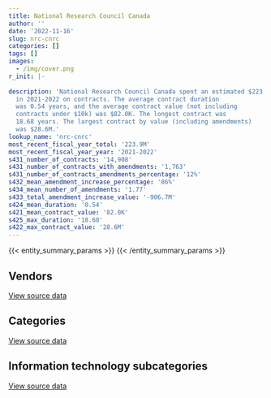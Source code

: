 ```yaml
---
title: National Research Council Canada
author: ''
date: '2022-11-16'
slug: nrc-cnrc
categories: []
tags: []
images:
  - /img/cover.png
r_init: |-
  
description: 'National Research Council Canada spent an estimated $223.9M
  in 2021-2022 on contracts. The average contract duration
  was 0.54 years, and the average contract value (not including
  contracts under $10k) was $82.0K. The longest contract was
  18.68 years. The largest contract by value (including amendments)
  was $28.6M.'
lookup_name: 'nrc-cnrc'
most_recent_fiscal_year_total: '223.9M'
most_recent_fiscal_year_year: '2021-2022'
s431_number_of_contracts: '14,908'
s431_number_of_contracts_with_amendments: '1,763'
s431_number_of_contracts_amendments_percentage: '12%'
s432_mean_amendment_increase_percentage: '86%'
s434_mean_number_of_amendments: '1.77'
s433_total_amendment_increase_value: '-906.7M'
s424_mean_duration: '0.54'
s421_mean_contract_value: '82.0K'
s425_max_duration: '18.68'
s422_max_contract_value: '28.6M'
---
```


<script src="/rmarkdown-libs/htmlwidgets/htmlwidgets.js"></script>
<link href="/rmarkdown-libs/datatables-css/datatables-crosstalk.css" rel="stylesheet" />
<script src="/rmarkdown-libs/datatables-binding/datatables.js"></script>
<script src="/rmarkdown-libs/jquery/jquery-3.6.0.min.js"></script>
<link href="/rmarkdown-libs/dt-core-bootstrap/css/dataTables.bootstrap.min.css" rel="stylesheet" />
<link href="/rmarkdown-libs/dt-core-bootstrap/css/dataTables.bootstrap.extra.css" rel="stylesheet" />
<script src="/rmarkdown-libs/dt-core-bootstrap/js/jquery.dataTables.min.js"></script>
<script src="/rmarkdown-libs/dt-core-bootstrap/js/dataTables.bootstrap.min.js"></script>
<link href="/rmarkdown-libs/crosstalk/css/crosstalk.min.css" rel="stylesheet" />
<script src="/rmarkdown-libs/crosstalk/js/crosstalk.min.js"></script>
<script src="/rmarkdown-libs/htmlwidgets/htmlwidgets.js"></script>
<link href="/rmarkdown-libs/datatables-css/datatables-crosstalk.css" rel="stylesheet" />
<script src="/rmarkdown-libs/datatables-binding/datatables.js"></script>
<script src="/rmarkdown-libs/jquery/jquery-3.6.0.min.js"></script>
<link href="/rmarkdown-libs/dt-core-bootstrap/css/dataTables.bootstrap.min.css" rel="stylesheet" />
<link href="/rmarkdown-libs/dt-core-bootstrap/css/dataTables.bootstrap.extra.css" rel="stylesheet" />
<script src="/rmarkdown-libs/dt-core-bootstrap/js/jquery.dataTables.min.js"></script>
<script src="/rmarkdown-libs/dt-core-bootstrap/js/dataTables.bootstrap.min.js"></script>
<link href="/rmarkdown-libs/crosstalk/css/crosstalk.min.css" rel="stylesheet" />
<script src="/rmarkdown-libs/crosstalk/js/crosstalk.min.js"></script>
<script src="/rmarkdown-libs/htmlwidgets/htmlwidgets.js"></script>
<link href="/rmarkdown-libs/datatables-css/datatables-crosstalk.css" rel="stylesheet" />
<script src="/rmarkdown-libs/datatables-binding/datatables.js"></script>
<script src="/rmarkdown-libs/jquery/jquery-3.6.0.min.js"></script>
<link href="/rmarkdown-libs/dt-core-bootstrap/css/dataTables.bootstrap.min.css" rel="stylesheet" />
<link href="/rmarkdown-libs/dt-core-bootstrap/css/dataTables.bootstrap.extra.css" rel="stylesheet" />
<script src="/rmarkdown-libs/dt-core-bootstrap/js/jquery.dataTables.min.js"></script>
<script src="/rmarkdown-libs/dt-core-bootstrap/js/dataTables.bootstrap.min.js"></script>
<link href="/rmarkdown-libs/crosstalk/css/crosstalk.min.css" rel="stylesheet" />
<script src="/rmarkdown-libs/crosstalk/js/crosstalk.min.js"></script>

{{< entity_summary_params >}}
{{< /entity_summary_params >}}

## Vendors

<div id="htmlwidget-1" style="width:100%;height:auto;" class="datatables html-widget"></div>
<script type="application/json" data-for="htmlwidget-1">{"x":{"style":"bootstrap","filter":"none","vertical":false,"data":[["<a href=\"/vendors/3m_canada_company/\">3M Canada Company<\/a>","<a href=\"/vendors/4083261_canada/\">4083261 Canada<\/a>","<a href=\"/vendors/ab_sciex/\">AB Sciex<\/a>","<a href=\"/vendors/abb/\">ABB<\/a>","<a href=\"/vendors/access_2_networks/\">Access 2 Networks<\/a>","<a href=\"/vendors/acklands_grainger/\">Acklands Grainger<\/a>","<a href=\"/vendors/act/\">ACT<\/a>","<a href=\"/vendors/adga_group/\">ADGA Group<\/a>","<a href=\"/vendors/adobe/\">Adobe<\/a>","<a href=\"/vendors/advanced_business_interiors/\">Advanced Business Interiors<\/a>","<a href=\"/vendors/aecom/\">AECOM<\/a>","<a href=\"/vendors/aero_feu/\">Aero Feu<\/a>","<a href=\"/vendors/agilent/\">Agilent<\/a>","<a href=\"/vendors/ainsworth/\">Ainsworth<\/a>","<a href=\"/vendors/air_liquide_canada/\">Air Liquide Canada<\/a>","<a href=\"/vendors/air_products_canada/\">Air Products Canada<\/a>","<a href=\"/vendors/alcaide_webster_architects/\">Alcaide Webster Architects<\/a>","<a href=\"/vendors/algonquin_college/\">Algonquin College<\/a>","<a href=\"/vendors/alliance_energy/\">Alliance Energy<\/a>","<a href=\"/vendors/alliance_engineering_construction/\">Alliance Engineering Construction<\/a>","<a href=\"/vendors/allseating/\">Allseating<\/a>","<a href=\"/vendors/altis_human_resources/\">Altis Human Resources<\/a>","<a href=\"/vendors/amazon/\">Amazon<\/a>","<a href=\"/vendors/ameresco_canada/\">Ameresco Canada<\/a>","<a href=\"/vendors/american_chemical_society/\">American Chemical Society<\/a>","<a href=\"/vendors/ansys_canada/\">Ansys Canada<\/a>","<a href=\"/vendors/applied_electonics/\">Applied Electonics<\/a>","<a href=\"/vendors/aps_aviation/\">APS Aviation<\/a>","<a href=\"/vendors/architecture_evoq/\">Architecture EVOQ<\/a>","<a href=\"/vendors/armserv_contracting/\">Armserv Contracting<\/a>","<a href=\"/vendors/asml_us/\">Asml Us<\/a>","<a href=\"/vendors/associated_engineering/\">Associated Engineering<\/a>","<a href=\"/vendors/atco/\">ATCO<\/a>","<a href=\"/vendors/atlantic_road_construction_and_paving/\">Atlantic Road Construction and Paving<\/a>","<a href=\"/vendors/av_tech/\">AV Tech<\/a>","<a href=\"/vendors/avi_spl/\">Avi Spl<\/a>","<a href=\"/vendors/avjet_holding/\">AVJET Holding<\/a>","<a href=\"/vendors/avmax_aviation_services/\">Avmax Aviation Services<\/a>","<a href=\"/vendors/banfield_seguin/\">Banfield Seguin<\/a>","<a href=\"/vendors/bdo_canada/\">BDO Canada<\/a>","<a href=\"/vendors/beckman_coulter_canada/\">Beckman Coulter Canada<\/a>","<a href=\"/vendors/bee_clean_building_maintenance/\">Bee Clean Building Maintenance<\/a>","<a href=\"/vendors/bell_canada/\">Bell Canada<\/a>","<a href=\"/vendors/bell_textron/\">Bell Textron<\/a>","<a href=\"/vendors/berlitz_canada/\">Berlitz Canada<\/a>","<a href=\"/vendors/bio_rad_laboratories_canada/\">Bio Rad Laboratories Canada<\/a>","<a href=\"/vendors/biomerieux_canada/\">Biomerieux Canada<\/a>","<a href=\"/vendors/black_mcdonald/\">Black McDonald<\/a>","<a href=\"/vendors/bluewave_energy/\">Bluewave Energy<\/a>","<a href=\"/vendors/blumetric_environmental/\">Blumetric Environmental<\/a>","<a href=\"/vendors/blunden_construction_1995/\">Blunden Construction 1995<\/a>","<a href=\"/vendors/bmt_fleet_technology/\">BMT Fleet Technology<\/a>","<a href=\"/vendors/bouthillette_parizeau/\">Bouthillette Parizeau<\/a>","<a href=\"/vendors/brawn_construction/\">Brawn Construction<\/a>","<a href=\"/vendors/bruker/\">Bruker<\/a>","<a href=\"/vendors/buttcon/\">Buttcon<\/a>","<a href=\"/vendors/c_core/\">C Core<\/a>","<a href=\"/vendors/cache_computer_consulting/\">Cache Computer Consulting<\/a>","<a href=\"/vendors/calian/\">Calian<\/a>","<a href=\"/vendors/campbell_scientific_canada/\">Campbell Scientific Canada<\/a>","<a href=\"/vendors/canada_france_hawaii_telescope/\">Canada France Hawaii Telescope<\/a>","<a href=\"/vendors/canadian_corps_of_commissionaires/\">Canadian Corps of Commissionaires<\/a>","<a href=\"/vendors/canadian_standards_association/\">Canadian Standards Association<\/a>","<a href=\"/vendors/canon/\">Canon<\/a>","<a href=\"/vendors/cansel_survey_equipment/\">Cansel Survey Equipment<\/a>","<a href=\"/vendors/careworx/\">CareWorx<\/a>","<a href=\"/vendors/carleton_electric/\">Carleton Electric<\/a>","<a href=\"/vendors/carleton_university/\">Carleton University<\/a>","<a href=\"/vendors/carmichael_engineering/\">Carmichael Engineering<\/a>","<a href=\"/vendors/caron_professional_linguistic/\">Caron Professional Linguistic<\/a>","<a href=\"/vendors/cbcl/\">CBCL<\/a>","<a href=\"/vendors/cdw_canada/\">CDW Canada<\/a>","<a href=\"/vendors/cima/\">CIMA<\/a>","<a href=\"/vendors/cision_canada/\">Cision Canada<\/a>","<a href=\"/vendors/cistel_technology/\">Cistel Technology<\/a>","<a href=\"/vendors/clean_works/\">Clean Works<\/a>","<a href=\"/vendors/closereach/\">CloseReach<\/a>","<a href=\"/vendors/compagnie_amplexor_canada/\">Compagnie Amplexor Canada<\/a>","<a href=\"/vendors/compucom_canada/\">Compucom Canada<\/a>","<a href=\"/vendors/concept_controls/\">Concept Controls<\/a>","<a href=\"/vendors/conference_board_of_canada/\">Conference Board of Canada<\/a>","<a href=\"/vendors/construction_jessiko/\">Construction Jessiko<\/a>","<a href=\"/vendors/contract_community/\">Contract Community<\/a>","<a href=\"/vendors/controlled_environments/\">Controlled Environments<\/a>","<a href=\"/vendors/convergint_technologies/\">Convergint Technologies<\/a>","<a href=\"/vendors/covertite_eastern/\">Covertite Eastern<\/a>","<a href=\"/vendors/cummins_canada/\">Cummins Canada<\/a>","<a href=\"/vendors/d_f_s/\">D F S<\/a>","<a href=\"/vendors/d_mark_biosciences/\">D Mark Biosciences<\/a>","<a href=\"/vendors/dalhousie_university/\">Dalhousie University<\/a>","<a href=\"/vendors/dare_human_resources/\">Dare Human Resources<\/a>","<a href=\"/vendors/dasco_storage_solutions/\">Dasco Storage Solutions<\/a>","<a href=\"/vendors/decisive_group/\">Decisive Group<\/a>","<a href=\"/vendors/defran/\">Defran<\/a>","<a href=\"/vendors/delco_automation/\">Delco Automation<\/a>","<a href=\"/vendors/dell_computer/\">Dell Computer<\/a>","<a href=\"/vendors/deloitte/\">Deloitte<\/a>","<a href=\"/vendors/delta_photonics/\">Delta Photonics<\/a>","<a href=\"/vendors/diamond_and_schmitt_architects/\">Diamond and Schmitt Architects<\/a>","<a href=\"/vendors/domus_building_cleaning/\">Domus Building Cleaning<\/a>","<a href=\"/vendors/donald_servant_electric/\">Donald Servant Electric<\/a>","<a href=\"/vendors/dst_consulting_engineers/\">DST Consulting Engineers<\/a>","<a href=\"/vendors/dufferin_construction_company/\">Dufferin Construction Company<\/a>","<a href=\"/vendors/dymech_engineering/\">Dymech Engineering<\/a>","<a href=\"/vendors/dynabook_canada/\">Dynabook Canada<\/a>","<a href=\"/vendors/dynamic_personnel_consultants/\">Dynamic Personnel Consultants<\/a>","<a href=\"/vendors/ebsco_canada/\">EBSCO Canada<\/a>","<a href=\"/vendors/eclipsys_solutions/\">Eclipsys Solutions<\/a>","<a href=\"/vendors/ecole_de_langues_abce/\">Ecole De Langues Abce<\/a>","<a href=\"/vendors/elite_environmental_group/\">Elite Environmental Group<\/a>","<a href=\"/vendors/elsevier/\">Elsevier<\/a>","<a href=\"/vendors/empowered_networks/\">Empowered Networks<\/a>","<a href=\"/vendors/englobe/\">Englobe<\/a>","<a href=\"/vendors/ernst_young/\">Ernst Young<\/a>","<a href=\"/vendors/esbe_scientific_industries/\">ESBE Scientific Industries<\/a>","<a href=\"/vendors/esri/\">ESRI<\/a>","<a href=\"/vendors/excavation_loiselle/\">Excavation Loiselle<\/a>","<a href=\"/vendors/excel_human_resources/\">Excel Human Resources<\/a>","<a href=\"/vendors/exit_certified/\">Exit Certified<\/a>","<a href=\"/vendors/exp_services/\">EXP Services<\/a>","<a href=\"/vendors/fast_forward_french/\">Fast Forward French<\/a>","<a href=\"/vendors/fca_canada/\">FCA Canada<\/a>","<a href=\"/vendors/felix_technology/\">Felix Technology<\/a>","<a href=\"/vendors/field_aviation_company/\">Field Aviation Company<\/a>","<a href=\"/vendors/firstchoice_group_canada/\">Firstchoice Group Canada<\/a>","<a href=\"/vendors/ford_motor_company/\">Ford Motor Company<\/a>","<a href=\"/vendors/galenvs_sciences/\">Galenvs Sciences<\/a>","<a href=\"/vendors/gamble_technologies/\">Gamble Technologies<\/a>","<a href=\"/vendors/gannon_blackburn_electric/\">Gannon Blackburn Electric<\/a>","<a href=\"/vendors/gap_wireless/\">Gap Wireless<\/a>","<a href=\"/vendors/gartner/\">Gartner<\/a>","<a href=\"/vendors/gdi_services/\">GDI Services<\/a>","<a href=\"/vendors/gemma_property_services/\">Gemma Property Services<\/a>","<a href=\"/vendors/gemtec/\">Gemtec<\/a>","<a href=\"/vendors/general_electric_canada/\">General Electric Canada<\/a>","<a href=\"/vendors/general_motors/\">General Motors<\/a>","<a href=\"/vendors/genesis_integration/\">Genesis Integration<\/a>","<a href=\"/vendors/genome_quebec/\">Genome Quebec<\/a>","<a href=\"/vendors/getinge_canada/\">Getinge Canada<\/a>","<a href=\"/vendors/gfl_environmental/\">GFL Environmental<\/a>","<a href=\"/vendors/global_life_sciences_solutions/\">Global Life Sciences Solutions<\/a>","<a href=\"/vendors/global_total_office/\">Global Total Office<\/a>","<a href=\"/vendors/global_upholstery/\">Global Upholstery<\/a>","<a href=\"/vendors/golder_associates/\">Golder Associates<\/a>","<a href=\"/vendors/goss_gilroy/\">Goss Gilroy<\/a>","<a href=\"/vendors/govan_brown_associates/\">Govan Brown Associates<\/a>","<a href=\"/vendors/grand_toy/\">Grand Toy<\/a>","<a href=\"/vendors/guillevin_international/\">Guillevin International<\/a>","<a href=\"/vendors/harnois_energies/\">Harnois Energies<\/a>","<a href=\"/vendors/haworth/\">Haworth<\/a>","<a href=\"/vendors/helitrades/\">Helitrades<\/a>","<a href=\"/vendors/hewlett_packard/\">Hewlett Packard<\/a>","<a href=\"/vendors/highlands_fuel_delivery/\">Highlands Fuel Delivery<\/a>","<a href=\"/vendors/hitachi_data_systems/\">Hitachi Data Systems<\/a>","<a href=\"/vendors/honeywell/\">Honeywell<\/a>","<a href=\"/vendors/horizant/\">Horizant<\/a>","<a href=\"/vendors/hoskin_scientific/\">Hoskin Scientific<\/a>","<a href=\"/vendors/houle_electric/\">Houle Electric<\/a>","<a href=\"/vendors/hypertec/\">Hypertec<\/a>","<a href=\"/vendors/ibi_group_architects_canada/\">IBI Group Architects Canada<\/a>","<a href=\"/vendors/ibiska_telecom/\">Ibiska Telecom<\/a>","<a href=\"/vendors/ibm_canada/\">IBM Canada<\/a>","<a href=\"/vendors/illumina_canada/\">Illumina Canada<\/a>","<a href=\"/vendors/ima_north_america/\">Ima North America<\/a>","<a href=\"/vendors/imp_group/\">IMP Group<\/a>","<a href=\"/vendors/imperial_cleaners/\">Imperial Cleaners<\/a>","<a href=\"/vendors/info_tech_research_group/\">Info Tech Research Group<\/a>","<a href=\"/vendors/insa/\">INSA<\/a>","<a href=\"/vendors/institute_on_governance/\">Institute On Governance<\/a>","<a href=\"/vendors/integra_networks/\">Integra Networks<\/a>","<a href=\"/vendors/integrated_distribution_systems/\">Integrated Distribution Systems<\/a>","<a href=\"/vendors/interfax_systems/\">Interfax Systems<\/a>","<a href=\"/vendors/ips_integrated_project_services/\">Ips Integrated Project Services<\/a>","<a href=\"/vendors/ipss/\">IPSS<\/a>","<a href=\"/vendors/isomass_scientific/\">Isomass Scientific<\/a>","<a href=\"/vendors/itex/\">ITEX<\/a>","<a href=\"/vendors/ivan_s_camera/\">Ivan S Camera<\/a>","<a href=\"/vendors/j_l_richards_associates/\">J L Richards Associates<\/a>","<a href=\"/vendors/j_p_gravel_construction/\">J P Gravel Construction<\/a>","<a href=\"/vendors/j_w_lindsay_enterprises/\">J W Lindsay Enterprises<\/a>","<a href=\"/vendors/javelin_technologies/\">Javelin Technologies<\/a>","<a href=\"/vendors/jeol/\">Jeol<\/a>","<a href=\"/vendors/jht_defense/\">JHT Defense<\/a>","<a href=\"/vendors/john_wiley_sons/\">John Wiley Sons<\/a>","<a href=\"/vendors/jp2g_consultants/\">JP2G Consultants<\/a>","<a href=\"/vendors/jsk_naval_support/\">Jsk Naval Support<\/a>","<a href=\"/vendors/jumping_elephants/\">Jumping Elephants<\/a>","<a href=\"/vendors/keysight_technologies_canada/\">Keysight Technologies Canada<\/a>","<a href=\"/vendors/kf_aerospace/\">KF Aerospace<\/a>","<a href=\"/vendors/kingsview_construction/\">Kingsview Construction<\/a>","<a href=\"/vendors/knowledge_circle/\">Knowledge Circle<\/a>","<a href=\"/vendors/kone/\">KONE<\/a>","<a href=\"/vendors/korn_ferry_ca/\">Korn Ferry Ca<\/a>","<a href=\"/vendors/kpmg/\">KPMG<\/a>","<a href=\"/vendors/kurt_j_lesker_canada/\">Kurt J Lesker Canada<\/a>","<a href=\"/vendors/kwc_architects/\">Kwc Architects<\/a>","<a href=\"/vendors/l3harris/\">L3Harris<\/a>","<a href=\"/vendors/laporte/\">Laporte<\/a>","<a href=\"/vendors/laval_lab/\">Laval Lab<\/a>","<a href=\"/vendors/lean_agility/\">Lean Agility<\/a>","<a href=\"/vendors/lengkeek_vessel_engineering/\">Lengkeek Vessel Engineering<\/a>","<a href=\"/vendors/les_enquetes_henri/\">Les Enquetes Henri<\/a>","<a href=\"/vendors/les_entreprises_fervel/\">Les Entreprises Fervel<\/a>","<a href=\"/vendors/les_traductions_tessier/\">Les Traductions Tessier<\/a>","<a href=\"/vendors/levitt_safety/\">Levitt Safety<\/a>","<a href=\"/vendors/life_technologies/\">Life Technologies<\/a>","<a href=\"/vendors/like_10/\">Like 10<\/a>","<a href=\"/vendors/lindsay_construction/\">Lindsay Construction<\/a>","<a href=\"/vendors/lionbridge/\">Lionbridge<\/a>","<a href=\"/vendors/lumina_it/\">Lumina IT<\/a>","<a href=\"/vendors/m_sullivan_son/\">M Sullivan Son<\/a>","<a href=\"/vendors/macdonald_dettwiler_and_associates/\">MacDonald Dettwiler and Associates<\/a>","<a href=\"/vendors/macewen_petroleum/\">MacEwen Petroleum<\/a>","<a href=\"/vendors/manpower_services_canada/\">Manpower Services Canada<\/a>","<a href=\"/vendors/maplesoft_consulting/\">Maplesoft Consulting<\/a>","<a href=\"/vendors/maritime_fuels/\">Maritime Fuels<\/a>","<a href=\"/vendors/maxsys_staffing_and_consulting/\">Maxsys Staffing and Consulting<\/a>","<a href=\"/vendors/mcdonald_bros_construction/\">Mcdonald Bros Construction<\/a>","<a href=\"/vendors/mcgill_university/\">Mcgill University<\/a>","<a href=\"/vendors/mcmaster_university/\">Mcmaster University<\/a>","<a href=\"/vendors/megalexis_communications/\">Megalexis Communications<\/a>","<a href=\"/vendors/meltwater/\">Meltwater<\/a>","<a href=\"/vendors/mercer_canada/\">Mercer Canada<\/a>","<a href=\"/vendors/microsoft_canada/\">Microsoft Canada<\/a>","<a href=\"/vendors/millbrook_tactical/\">Millbrook Tactical<\/a>","<a href=\"/vendors/millipore_canada/\">Millipore Canada<\/a>","<a href=\"/vendors/miltex_solutions_canada/\">Miltex Solutions Canada<\/a>","<a href=\"/vendors/mindwire_systems/\">Mindwire Systems<\/a>","<a href=\"/vendors/mishkumi_technologies/\">Mishkumi Technologies<\/a>","<a href=\"/vendors/mnp/\">MNP<\/a>","<a href=\"/vendors/morrison_hershfield/\">Morrison Hershfield<\/a>","<a href=\"/vendors/mts_allstream/\">MTS Allstream<\/a>","<a href=\"/vendors/national_arts_centre/\">National Arts Centre<\/a>","<a href=\"/vendors/nattiq/\">NATTIQ<\/a>","<a href=\"/vendors/new_england_biolabs/\">New England Biolabs<\/a>","<a href=\"/vendors/nikon_canada/\">Nikon Canada<\/a>","<a href=\"/vendors/nimble_information_strategies/\">Nimble Information Strategies<\/a>","<a href=\"/vendors/nisha_techonologies/\">Nisha Techonologies<\/a>","<a href=\"/vendors/nissan_canada/\">Nissan Canada<\/a>","<a href=\"/vendors/norr/\">NORR<\/a>","<a href=\"/vendors/northern_micro/\">Northern Micro<\/a>","<a href=\"/vendors/northwest_hydraulic_consultants/\">Northwest Hydraulic Consultants<\/a>","<a href=\"/vendors/nova_networks/\">Nova Networks<\/a>","<a href=\"/vendors/np_aerospace_canada/\">Np Aerospace Canada<\/a>","<a href=\"/vendors/onx_enterprise_solutions/\">OnX Enterprise Solutions<\/a>","<a href=\"/vendors/opentext/\">OpenText<\/a>","<a href=\"/vendors/opsis/\">OPSIS<\/a>","<a href=\"/vendors/oracle_canada/\">Oracle Canada<\/a>","<a href=\"/vendors/orangutech/\">Orangutech<\/a>","<a href=\"/vendors/orbis_risk_consulting/\">Orbis Risk Consulting<\/a>","<a href=\"/vendors/otis_elevator/\">Otis Elevator<\/a>","<a href=\"/vendors/ottawa_business_interiors/\">Ottawa Business Interiors<\/a>","<a href=\"/vendors/ottawa_greenbelt_construction/\">Ottawa Greenbelt Construction<\/a>","<a href=\"/vendors/ovid_technologies/\">Ovid Technologies<\/a>","<a href=\"/vendors/oxford_nanopore_technologies/\">Oxford Nanopore Technologies<\/a>","<a href=\"/vendors/oxford_university_press/\">Oxford University Press<\/a>","<a href=\"/vendors/pageau_morel_associes/\">Pageau Morel Associes<\/a>","<a href=\"/vendors/pal_aerospace/\">PAL Aerospace<\/a>","<a href=\"/vendors/paladin_group/\">Paladin Group<\/a>","<a href=\"/vendors/parsons_canada/\">Parsons Canada<\/a>","<a href=\"/vendors/pattison_sign_group/\">Pattison Sign Group<\/a>","<a href=\"/vendors/peters_construction/\">Peters Construction<\/a>","<a href=\"/vendors/phaselock_systems_international/\">Phaselock Systems International<\/a>","<a href=\"/vendors/pmg_technologies/\">PMG Technologies<\/a>","<a href=\"/vendors/pomerleau/\">Pomerleau<\/a>","<a href=\"/vendors/pra/\">PRA<\/a>","<a href=\"/vendors/pricewaterhouse_coopers/\">Pricewaterhouse Coopers<\/a>","<a href=\"/vendors/primex_project_management/\">PRIMEX Project Management<\/a>","<a href=\"/vendors/prologic_systems/\">Prologic Systems<\/a>","<a href=\"/vendors/promaxis/\">Promaxis<\/a>","<a href=\"/vendors/proquest/\">ProQuest<\/a>","<a href=\"/vendors/protak_consulting_group/\">Protak Consulting Group<\/a>","<a href=\"/vendors/purespirit_solutions/\">PureSpirIT Solutions<\/a>","<a href=\"/vendors/pylon_electronics/\">Pylon Electronics<\/a>","<a href=\"/vendors/qiagen/\">QIAGEN<\/a>","<a href=\"/vendors/qmr/\">QMR<\/a>","<a href=\"/vendors/quantum_management_services/\">Quantum Management Services<\/a>","<a href=\"/vendors/queen_s_university/\">Queen’s University<\/a>","<a href=\"/vendors/quintet_consulting/\">Quintet Consulting<\/a>","<a href=\"/vendors/r_w_tomlinson/\">R W Tomlinson<\/a>","<a href=\"/vendors/radiation_solutions/\">Radiation Solutions<\/a>","<a href=\"/vendors/rainhouse_manufacturing_canada/\">Rainhouse Manufacturing Canada<\/a>","<a href=\"/vendors/randstad/\">Randstad<\/a>","<a href=\"/vendors/raymond_chabot_grant_thornton/\">Raymond Chabot Grant Thornton<\/a>","<a href=\"/vendors/republic_architecture/\">Republic Architecture<\/a>","<a href=\"/vendors/ricoh/\">Ricoh<\/a>","<a href=\"/vendors/rms_software/\">Rms Software<\/a>","<a href=\"/vendors/roche_diagnostics/\">Roche Diagnostics<\/a>","<a href=\"/vendors/rogers/\">Rogers<\/a>","<a href=\"/vendors/russel_metals/\">Russel Metals<\/a>","<a href=\"/vendors/rycom/\">Rycom<\/a>","<a href=\"/vendors/samson_associes/\">Samson Associes<\/a>","<a href=\"/vendors/sap/\">SAP<\/a>","<a href=\"/vendors/sartorius_stedim_north_america/\">Sartorius Stedim North America<\/a>","<a href=\"/vendors/sas_institute/\">SAS Institute<\/a>","<a href=\"/vendors/sharp_electronics/\">Sharp Electronics<\/a>","<a href=\"/vendors/shell_canada_products/\">Shell Canada Products<\/a>","<a href=\"/vendors/shi_canada/\">SHI Canada<\/a>","<a href=\"/vendors/si_systems/\">SI Systems<\/a>","<a href=\"/vendors/siemens/\">Siemens<\/a>","<a href=\"/vendors/sierra_systems_group/\">Sierra Systems Group<\/a>","<a href=\"/vendors/simex_defence/\">Simex Defence<\/a>","<a href=\"/vendors/snc_lavalin/\">SNC Lavalin<\/a>","<a href=\"/vendors/softchoice/\">Softchoice<\/a>","<a href=\"/vendors/solotech/\">Solotech<\/a>","<a href=\"/vendors/soludoc/\">Soludoc<\/a>","<a href=\"/vendors/southwest_research_institute/\">Southwest Research Institute<\/a>","<a href=\"/vendors/springer_verlag/\">Springer Verlag<\/a>","<a href=\"/vendors/sscl/\">Sscl<\/a>","<a href=\"/vendors/st_joseph_print_group/\">St Joseph Print Group<\/a>","<a href=\"/vendors/stantec/\">Stantec<\/a>","<a href=\"/vendors/steris_canada/\">STERIS Canada<\/a>","<a href=\"/vendors/stiff_sentences/\">Stiff Sentences<\/a>","<a href=\"/vendors/stoneworks_technologies/\">Stoneworks Technologies<\/a>","<a href=\"/vendors/stratos/\">Stratos<\/a>","<a href=\"/vendors/syft_technologies/\">Syft Technologies<\/a>","<a href=\"/vendors/systems_for_research/\">Systems for Research<\/a>","<a href=\"/vendors/systemscope/\">Systemscope<\/a>","<a href=\"/vendors/tag_hr/\">Tag HR<\/a>","<a href=\"/vendors/taylor_francis/\">Taylor Francis<\/a>","<a href=\"/vendors/tecsis/\">Tecsis<\/a>","<a href=\"/vendors/teel_technologies_canada/\">Teel Technologies Canada<\/a>","<a href=\"/vendors/teknion/\">Teknion<\/a>","<a href=\"/vendors/teksystems_canada/\">TEKsystems Canada<\/a>","<a href=\"/vendors/telecom_computer_services/\">Telecom Computer Services<\/a>","<a href=\"/vendors/telus_canada/\">Telus Canada<\/a>","<a href=\"/vendors/teramach_technologies/\">Teramach Technologies<\/a>","<a href=\"/vendors/testforce_systems/\">Testforce Systems<\/a>","<a href=\"/vendors/tetra_tech/\">Tetra Tech<\/a>","<a href=\"/vendors/thales/\">Thales<\/a>","<a href=\"/vendors/the_aim_group/\">The AIM Group<\/a>","<a href=\"/vendors/the_mathworks/\">The Mathworks<\/a>","<a href=\"/vendors/the_right_door_consulting/\">The Right Door Consulting<\/a>","<a href=\"/vendors/the_university_of_western_ontario/\">The University of Western Ontario<\/a>","<a href=\"/vendors/the_vcan_group/\">The VCAN Group<\/a>","<a href=\"/vendors/thermo_fisher_scientific/\">Thermo Fisher Scientific<\/a>","<a href=\"/vendors/thinkpoint/\">Thinkpoint<\/a>","<a href=\"/vendors/thompson_boiler_works/\">Thompson Boiler Works<\/a>","<a href=\"/vendors/thyssenkrupp_elevator/\">Thyssenkrupp Elevator<\/a>","<a href=\"/vendors/tiree/\">Tiree<\/a>","<a href=\"/vendors/toromont/\">Toromont<\/a>","<a href=\"/vendors/toronto_metropolitan_university/\">Toronto Metropolitan University<\/a>","<a href=\"/vendors/toyota/\">Toyota<\/a>","<a href=\"/vendors/trane_canada/\">Trane Canada<\/a>","<a href=\"/vendors/trm_technologies/\">TRM Technologies<\/a>","<a href=\"/vendors/troy_life_fire_safety/\">Troy Life Fire Safety<\/a>","<a href=\"/vendors/trumpf/\">Trumpf<\/a>","<a href=\"/vendors/tsi/\">Tsi<\/a>","<a href=\"/vendors/tulmar_safety_systems/\">Tulmar Safety Systems<\/a>","<a href=\"/vendors/turtle_island_staffing/\">Turtle Island Staffing<\/a>","<a href=\"/vendors/tyco_integrated_fire_security/\">Tyco Integrated Fire Security<\/a>","<a href=\"/vendors/ubiqus_canada/\">Ubiqus Canada<\/a>","<a href=\"/vendors/unisource/\">Unisource<\/a>","<a href=\"/vendors/universite_de_montreal/\">Universite De Montreal<\/a>","<a href=\"/vendors/universite_de_sherbrooke/\">Universite De Sherbrooke<\/a>","<a href=\"/vendors/universite_laval/\">Universite Laval<\/a>","<a href=\"/vendors/universite_sainte_anne/\">Universite Sainte Anne<\/a>","<a href=\"/vendors/university_of_alberta/\">University of Alberta<\/a>","<a href=\"/vendors/university_of_british_columbia/\">University of British Columbia<\/a>","<a href=\"/vendors/university_of_calgary/\">University of Calgary<\/a>","<a href=\"/vendors/university_of_guelph/\">University of Guelph<\/a>","<a href=\"/vendors/university_of_manitoba/\">University of Manitoba<\/a>","<a href=\"/vendors/university_of_new_brunswick/\">University of New Brunswick<\/a>","<a href=\"/vendors/university_of_ottawa/\">University of Ottawa<\/a>","<a href=\"/vendors/university_of_saskatchewan/\">University of Saskatchewan<\/a>","<a href=\"/vendors/university_of_toronto/\">University of Toronto<\/a>","<a href=\"/vendors/university_of_waterloo/\">University of Waterloo<\/a>","<a href=\"/vendors/university_of_western_ontario/\">University of Western Ontario<\/a>","<a href=\"/vendors/valcom_consulting/\">Valcom Consulting<\/a>","<a href=\"/vendors/vanrx_pharmasystems/\">Vanrx Pharmasystems<\/a>","<a href=\"/vendors/vci_controls/\">VCI Controls<\/a>","<a href=\"/vendors/vwr_international/\">VWR International<\/a>","<a href=\"/vendors/waste_connections_of_canada/\">Waste Connections of Canada<\/a>","<a href=\"/vendors/waters/\">Waters<\/a>","<a href=\"/vendors/wesco_distribution_canada/\">WESCO Distribution Canada<\/a>","<a href=\"/vendors/westbury_national_show_systems/\">Westbury National Show Systems<\/a>","<a href=\"/vendors/winmar/\">Winmar<\/a>","<a href=\"/vendors/wintersteiger/\">WINTERSTEIGER<\/a>","<a href=\"/vendors/wolters_kluwer/\">Wolters Kluwer<\/a>","<a href=\"/vendors/wood/\">Wood<\/a>","<a href=\"/vendors/wood_canada/\">Wood Canada<\/a>","<a href=\"/vendors/wood_environment_infrastructure/\">Wood Environment Infrastructure<\/a>","<a href=\"/vendors/wsp/\">WSP<\/a>","<a href=\"/vendors/wtb_language_group/\">Wtb Language Group<\/a>","<a href=\"/vendors/xerox/\">Xerox<\/a>","<a href=\"/vendors/zernam_enterprise/\">Zernam Enterprise<\/a>"],[1380289.36,38639.78,49439.87,null,null,null,261152.92,null,8807.38,403078,89752.71,null,934911.23,411752.55,730749.2,562097.21,74342.71,12995,0,983253.28,null,45512.49,null,2750195.88,978138.97,365609.3,27416.41,28368.61,97745,null,132549.37,null,11757919.3,null,2994468.48,77520.14,667092.75,null,9470.63,44183,466475.52,null,126920.01,59427.94,null,22821.48,null,2452672.2,null,21810.13,21930.5,11865,null,null,98506.33,966700.11,null,79441.45,276753.61,93248.89,631363.67,3508056.16,1150365.27,null,3653.28,1124563.45,1389272.01,35000,94174.19,7437.6,null,null,146768.9,80562.92,1087174.27,null,60565.78,0,null,54285.78,88200,null,null,254622.12,261421.65,null,4165.44,null,88591.07,null,41849.55,null,null,183288.26,20828.16,245062.97,914898.41,null,167734.38,1839448.67,null,56833.35,12052.24,56500,null,55901.01,208982.67,null,null,null,734456.74,null,null,180831.47,null,32234.13,2615632.79,1721487.55,null,null,20763.73,null,94727,6112.99,null,97380.36,null,45395.5,null,25340.04,323441.85,null,1597494.21,21809,391233.5,47706.57,null,37036.93,null,null,null,null,null,28456.56,null,null,23948.09,30850.67,null,12702.8,287565.55,1073201.52,34500,813762.22,1326392.12,61593.12,578842.63,null,13751.01,22600,null,5953.39,1427823.62,null,null,95314.57,119575,23072.44,20000,null,193057.76,null,null,23735.31,null,31504.4,null,null,377609.79,76753.24,117335.56,331006.03,null,289360.47,0,13208.93,null,87654.05,824188.21,240285.88,28135.09,8841.73,357.57,310848.21,378637.6,0,402725.45,27961.92,null,16835.93,null,null,138558.24,99921.82,13228.68,487124.74,503046.78,138893.72,0,null,4513337.07,920460.5,392528.42,0,3898.75,null,null,null,11263.23,44280,61790.54,null,3029.36,231625.26,null,21637.5,37250.12,874774.03,27095.54,null,135612.6,259138.19,11003.25,null,11817.87,29700.25,null,233120.58,null,null,2263909.93,null,37421.39,null,null,18527.22,1638833.7,55175.04,328700.86,null,9443.52,null,1048531.56,243318.79,null,297471.63,null,null,224621.98,null,null,18126.57,564868.53,91748.68,null,null,1067731.81,null,null,47695.82,140860.09,null,22158.23,null,14038.17,65218.44,298616.21,13085.4,null,null,73450,6315.41,873.94,null,null,98757.47,322.51,21221.65,null,51431.95,313548.46,null,1200300.12,125466.16,908.16,1018753.25,null,251.3,null,581050.48,345173.53,43957,486111.38,168668.86,null,40894.75,null,4240478.84,null,12587.08,902130.4,126299.15,null,15685.68,43957,null,null,14452.24,80739.58,124039.67,24860,null,56711.34,3321276.46,null,143297.42,108586.57,78996.04,null,61149.85,88414.23,296211.83,39037.64,null,11526,1517414.1,null,66567.17,20539.28,10292.79,25651,22600,null,null,null,null,11760.24,181462.03,40826.9,19337.89,28107.52,24995.6,null,null,33000,186516.39,24460.5,467955.38,42922.09,null,null,null,128626.21,311243.56,null,25742.57,null,null,12526.77,null,null,587536.18,null,158534.63,null,63627.46,null,22476.56,null,0,null,null,333457.26,null,192974.86,127486.63],[null,null,246145.1,275716.45,null,45896.39,207256.45,null,null,590435.52,null,null,790814.7,658001.81,500906.25,798581.37,34169.74,23160,0,918848.04,null,305200.17,null,2757730.66,990941.28,560770.57,null,134502.25,98310,8851.36,67719.94,null,12720236.96,66192.83,2145666.63,82229.31,31358.04,70875.24,null,12204,90437.93,5709.4,78704.5,48672.5,10301.26,22006.2,null,1338889.82,null,60299.06,29670,null,268539.16,null,116426.13,969348.6,null,29749.03,134922.76,30090.66,770820.6,3733526.76,1020752.44,null,null,1216737.71,901132.8,883156.61,51855.76,20244.94,95824,33820.9,36889.25,843.24,1668875.62,null,222455.1,0,null,63195.93,133840.23,null,null,85807.05,null,null,18229.81,null,null,51730.89,null,12204,15839.3,null,15038.04,48827.89,503490.66,20616.3,39550,1911621.7,null,77542.2,null,null,null,77319.76,327096.62,6316.04,55282.09,null,2175990.17,null,null,181326.9,61098.8,33071.15,922637.6,2540097.1,15080.08,45831.64,37961.43,60000.74,528184.74,4622.01,null,210234.24,22765.06,103843.61,899492.33,17428.64,545804.08,null,1560465.7,null,495331.65,null,6134.19,19557.25,null,null,null,null,null,null,94879.9,null,null,null,908286.33,1680.44,29935.31,6209166.3,44965,870757.64,897127.68,null,425700.28,50225.96,null,null,null,238064.54,1147514.59,null,null,95575.71,10428.29,8884.68,168213.85,64700.55,47473.22,null,null,181072.94,44652.66,14900.52,17998.99,null,361108.4,48185,195448.62,179115.59,null,2025135.73,3194.06,10444.86,24521,395287.49,3019509.15,58907.42,null,34873.29,67945.1,98511.88,978870.48,48649.65,17401.25,null,null,16933.05,null,54331.95,138937.85,102873.63,27189.72,137915.68,577041.38,245385.68,10031.55,null,null,1053251.07,22488.36,null,10638.1,null,null,181007.02,71097.25,null,63583.43,600.95,12790.64,261971.89,null,27652.42,null,442511.14,242410.23,24860,104246.8,786829.43,null,3736.62,11037.61,35735.57,null,692927.15,334577.18,null,659117.23,35654.98,36711.87,55653.57,518854.1,27915.83,1522766.88,52307.46,171506.48,null,9574.32,6159.2,null,802782.38,17784.98,488577.44,null,21402.2,76627.04,21910.7,null,null,860623.66,545370.2,null,36044.47,12559.26,52059.53,10735.17,10453.14,483939.27,25764,392624.77,10085.25,null,24973,129955.29,42521.55,null,1200273.6,35676.93,null,null,null,null,99028.04,29509.49,36382.5,20843.75,null,371589.65,194723.52,1201709.98,61370.08,9241.83,2266073.35,22619.44,15078.07,null,450395.47,234947.3,21447.4,491672.08,222658.45,null,41006.79,166617.34,5285821.54,9040,null,1523006.14,132335.96,null,null,28193.5,33324.46,null,171489.28,51869.85,335585.98,24860,null,80546.3,3772814.88,16207.59,20875.87,84005.73,996562.34,null,74453.79,62714.19,356011.12,148583.04,2786.3,null,1126983.52,null,11797.2,20622.78,null,185536.6,16950,null,null,null,null,null,154481.08,null,45264.36,23047.73,24995.6,214273.88,null,269329.93,417573.53,22528.5,943571.64,358862.77,25000,10839.07,2138.71,192004.86,1076621.59,62328.45,245700.04,594222.08,83983.67,null,null,6753.55,421493.35,null,284382.63,25305.79,21465.64,null,null,null,0,87492.26,null,163718.49,87716.25,401168.28,88983.95],[null,null,45191.41,24988.95,null,null,15147.79,39550,null,109067.94,0,20124.94,986744.74,724626.85,540862.18,875252.11,0,null,0,null,40947.27,320309.8,5556.66,2783790.78,154960.89,362106.6,null,null,null,1683979.99,93220.98,25935,11482866.29,481020.57,1384782.12,11214.63,null,24219.63,null,199938.51,333356.09,125606.81,39292.01,null,21890.18,null,null,1256960.37,null,46633.69,null,14690,305679.07,145009.51,449949.62,966700.11,null,21616.63,55798.88,null,666761.65,4181506.27,603529.77,12181.4,null,null,923914.24,949005.43,77524.37,11290.62,38985,12461.29,null,9326.76,1836268.99,1726748.78,520791.38,0,null,null,146847.47,478614.91,59797.34,28493.11,17104.2,null,28708.33,null,0,293618.72,null,null,null,222653.43,null,16178.14,1406579.49,430718.78,49720,1917069.6,null,108580.47,null,null,null,null,10308.87,147374.22,39997.32,null,36547.96,null,0,225162.92,null,62532.23,null,2000165.55,16064.53,59958.96,59045.96,171981.48,681784.6,null,null,40328.57,null,42561.42,724034.85,21339.56,339114.63,32221.55,1565229.75,32463.77,61611.57,null,8364.81,null,null,772.84,3229307.84,16890.84,null,96926.26,126532.3,null,null,103342.93,435485.16,17115.59,null,null,31116.99,593501.56,757827.5,null,356408.45,22025.15,118869.89,null,38001.47,97486.99,626858.44,null,82851.12,95314.57,68704,2558.44,null,null,null,null,479323.77,119767.31,11187,6761.58,140555.5,22487,79844.26,null,197902.45,159952.63,null,744202.76,50108.04,21855.52,null,96254.08,246381.02,6737.85,null,8841.73,65935.69,39079.82,641106.44,109661.11,6696.83,3587534.49,22687.38,null,89964.5,19231.05,135985.32,0,25223.24,572679.47,950303.7,43180.5,17392.57,null,null,1351194.11,16950,null,10601.38,null,188738.64,971581.78,148158.36,11550,102169.23,25447.66,7401.17,570572.99,25227.46,195718.33,null,375026.25,null,32544,792776.77,536929.7,null,1352.52,null,null,34160.57,214282.79,25302.96,null,1213633.63,76712.22,99689.64,null,135843.27,23920.47,1323963.4,56601.98,97563.31,null,9548.16,7565.94,null,17578.03,null,134342.43,3939.31,null,17214.04,null,null,null,642914.6,7717.41,4241278.19,106066.36,44375.1,null,null,null,477179.49,151694.25,575036.84,10325.59,null,7106.18,null,78655.97,null,457508.55,null,null,0,56679.15,22125,98757.47,null,null,null,null,611712.52,966330.63,786088.1,325284.41,null,818024.87,null,15468.57,null,968125.24,263132.99,null,79969.2,299109.56,null,40894.75,16124.03,4899109.67,null,null,1187055.27,1198586.72,59107.69,10186.5,214882.02,null,null,null,9089.39,76236.61,24860,null,11235.65,2933205.09,null,12174.46,90042.47,704077.54,null,92753.31,111389.77,569383.31,78894.16,26300,null,6281992.4,null,34419.8,18617.18,null,226199.1,70771.6,69823.18,952.49,54352.24,null,2329862.06,1560070.28,null,11290.29,21978.62,56360.38,2320.45,null,null,439772.73,null,747437.32,204565.3,44660.71,95785.93,22848.33,244528.57,1255468.51,72061.55,216473.21,732569.19,101316.33,null,1590599.22,70429.85,371647.45,null,251766.84,null,null,24072.82,null,null,null,31967.95,null,244907.73,null,254027.93,null],[null,null,223872.64,null,17936.1,null,304452.6,388288.64,28697.2,38611.69,187671.23,null,859599.62,608868.3,649747,811974.52,0,10441.2,null,null,null,696372.13,106894.43,2750195.88,500537.38,605699.51,null,null,null,2452041.98,1927478.03,null,10601765.14,52916.1,1164769.32,null,40002,null,null,244317.78,1080814.52,null,1480720.16,null,null,78699.82,138552.53,760604.12,11300,78529.36,null,null,316426.01,null,233520.93,966700.11,24978,5411.43,18469.03,null,686574.84,4554007.79,282934.65,null,null,null,null,979690.28,106083.94,99500,null,49952.99,0,null,1986874.31,448695.79,505322.42,null,665003.19,12505.08,46690,null,null,24928.05,75402.33,1156031.1,5925.03,46469.71,17735.17,41330.01,null,null,6135.34,52381.35,23403.37,144282.21,1139257.54,261909.57,23447.5,1816642.06,1966167.41,86374.57,null,null,104836.46,null,null,null,null,33933.9,2375429.79,69833.64,12610.8,546873.63,null,48576.29,null,2365384.84,null,0,47971.16,null,135997.92,null,2516629.5,38151.06,null,37557.4,null,32047.89,887914.6,22740.97,1666154.24,27967.5,null,76073.86,null,15551.52,28873.99,27842.84,14032179.77,43328.66,10405.27,117408.18,294179.64,194699.1,null,14008.07,671849,null,47014.5,16319.06,11077.47,588634.69,540189.94,122449.81,242318.94,null,73273.03,null,49715.19,37872.95,391763.72,2261978.89,135608.33,101513.58,null,9146.44,null,null,null,566799.96,2237418.85,29628.08,33662.7,null,null,41490.42,149452.09,null,148305.15,107152.81,14711.22,null,0,null,null,238605.36,53322.69,30891,11803.95,8841.73,7250.64,84192.7,518540.33,502194.6,41661.05,139074.25,21955.53,null,11585.82,null,182602.26,null,27469.38,261441.49,1059475.12,38209.6,6693.36,31583.5,null,2382576.93,15820,null,10619.74,33657.53,233368.12,971581.78,343446.22,6693.08,121085.56,49074.93,8418.83,1506665.41,378411.98,2436412.1,null,698823.68,null,20451.52,70424.55,92936.23,null,null,null,null,40729.91,267218.75,151817.76,217399.27,1433622.54,null,10594.93,null,396109.24,24398.9,1168872.06,58194.21,171541.11,8423.54,9266.79,null,null,null,null,137570.1,192912.74,null,6701.65,null,13361.53,10943.1,1336644.21,37473.24,null,27405.32,null,null,null,null,210345.2,27184.75,2838659.22,null,10808.99,129100.63,null,115291.64,87627.65,null,null,null,0,178767.65,null,113153.77,30704.74,null,17940,23345,611712.52,588294,1126588.91,1948462.59,null,631813.7,null,40444.01,10860.91,813127.68,318373.17,null,141895.79,186677.33,31502.37,40894.75,12910.85,1595352.03,null,null,1097588.04,1720805.58,31292.31,17061.94,161342.17,null,2783085.25,null,null,273877.44,34917,12857.86,166879.27,2845738.48,null,null,232289.05,780387.7,44840.25,999600.42,57164.47,336388.54,79796.17,21113.7,null,3143101.36,857.04,224887.85,97652.25,null,125768.99,42661.14,null,5348.62,286117.28,11427.54,21985.86,510345.86,null,null,68525,95762.96,null,84647.74,272000,492586.07,null,679688.75,251589.75,32589.29,19992,38012.96,170900,1045205.37,null,301862.55,353145.98,92243.32,null,2024993.83,null,1813828.13,3971.03,481069.43,17256.17,null,4659.25,null,25538,null,null,28250,149396.5,null,195137.58,null]],"container":"<table class=\"table table-striped table-hover row-border order-column display\">\n  <thead>\n    <tr>\n      <th>Vendor<\/th>\n      <th>2018-2019<\/th>\n      <th>2019-2020<\/th>\n      <th>2020-2021<\/th>\n      <th>2021-2022<\/th>\n    <\/tr>\n  <\/thead>\n<\/table>","options":{"order":[[4,"desc"]],"pageLength":10,"autoWidth":true,"columnDefs":[{"targets":1,"render":"function(data, type, row, meta) {\n    return type !== 'display' ? data : DTWidget.formatCurrency(data, \"$\", 2, 3, \",\", \".\", true, null);\n  }"},{"targets":2,"render":"function(data, type, row, meta) {\n    return type !== 'display' ? data : DTWidget.formatCurrency(data, \"$\", 2, 3, \",\", \".\", true, null);\n  }"},{"targets":3,"render":"function(data, type, row, meta) {\n    return type !== 'display' ? data : DTWidget.formatCurrency(data, \"$\", 2, 3, \",\", \".\", true, null);\n  }"},{"targets":4,"render":"function(data, type, row, meta) {\n    return type !== 'display' ? data : DTWidget.formatCurrency(data, \"$\", 2, 3, \",\", \".\", true, null);\n  }"},{"width":"16%","targets":[1,2,3,4]},{"className":"dt-right","targets":[1,2,3,4]}],"orderClasses":false}},"evals":["options.columnDefs.0.render","options.columnDefs.1.render","options.columnDefs.2.render","options.columnDefs.3.render"],"jsHooks":[]}</script>
<p class="text-right">
<a href="https://github.com/GoC-Spending/contracts-data/tree/main/data/out/departments/nrc-cnrc/summary_by_fiscal_year_by_vendor.csv" class="source-data-link btn btn-link">View source data</a>
</p>

## Categories

<div id="htmlwidget-2" style="width:100%;height:auto;" class="datatables html-widget"></div>
<script type="application/json" data-for="htmlwidget-2">{"x":{"style":"bootstrap","filter":"none","vertical":false,"data":[["<a href=\"/categories/facilities_and_construction/\">Facilities and construction<\/a>","<a href=\"/categories/office_management/\">Office management<\/a>","<a href=\"/categories/professional_services/\">Professional services<\/a>","<a href=\"/categories/information_technology/\">Information technology<\/a>","<a href=\"/categories/medical/\">Medical<\/a>","<a href=\"/categories/transportation_and_logistics/\">Transportation and logistics<\/a>","<a href=\"/categories/industrial_products_and_services/\">Industrial products and services<\/a>","<a href=\"/categories/travel/\">Travel<\/a>","<a href=\"/categories/security_and_protection/\">Security and protection<\/a>","<a href=\"/categories/human_capital/\">Human capital<\/a>"],[71252290.21,11365745.68,20217828.45,25895878.96,160791.35,3331076.1,38190014.1,null,3493818.16,1433217.46],[57241138.7,17751446.52,23252734.87,35846018.12,449174.57,5380295.87,36217831.89,33900,3788201.21,1909352.53],[57482775.62,10671518.93,29621622.8,25120387.67,360712.72,1728926.02,50598163.16,null,4242509.44,1511896.12],[58044770.1,11660026.16,31130086.87,35449064.55,1069296.17,1339576.81,79329537.81,30577.8,4707748.29,1187927.67]],"container":"<table class=\"table table-striped table-hover row-border order-column display\">\n  <thead>\n    <tr>\n      <th>Category<\/th>\n      <th>2018-2019<\/th>\n      <th>2019-2020<\/th>\n      <th>2020-2021<\/th>\n      <th>2021-2022<\/th>\n    <\/tr>\n  <\/thead>\n<\/table>","options":{"order":[[4,"desc"]],"dom":"t","pageLength":30,"autoWidth":true,"columnDefs":[{"targets":1,"render":"function(data, type, row, meta) {\n    return type !== 'display' ? data : DTWidget.formatCurrency(data, \"$\", 2, 3, \",\", \".\", true, null);\n  }"},{"targets":2,"render":"function(data, type, row, meta) {\n    return type !== 'display' ? data : DTWidget.formatCurrency(data, \"$\", 2, 3, \",\", \".\", true, null);\n  }"},{"targets":3,"render":"function(data, type, row, meta) {\n    return type !== 'display' ? data : DTWidget.formatCurrency(data, \"$\", 2, 3, \",\", \".\", true, null);\n  }"},{"targets":4,"render":"function(data, type, row, meta) {\n    return type !== 'display' ? data : DTWidget.formatCurrency(data, \"$\", 2, 3, \",\", \".\", true, null);\n  }"},{"width":"16%","targets":[1,2,3,4]},{"className":"dt-right","targets":[1,2,3,4]}],"orderClasses":false,"lengthMenu":[10,25,30,50,100]}},"evals":["options.columnDefs.0.render","options.columnDefs.1.render","options.columnDefs.2.render","options.columnDefs.3.render"],"jsHooks":[]}</script>
<p class="text-right">
<a href="https://github.com/GoC-Spending/contracts-data/tree/main/data/out/departments/nrc-cnrc/summary_by_fiscal_year_by_category.csv" class="source-data-link btn btn-link">View source data</a>
</p>
<h2>Information technology subcategories</h2>
<div id="htmlwidget-3" style="width:100%;height:auto;" class="datatables html-widget"></div>
<script type="application/json" data-for="htmlwidget-3">{"x":{"style":"bootstrap","filter":"none","vertical":false,"data":[["<a href=\"/it_subcategories/it_consulting_services/\">IT consulting services<\/a>","<a href=\"/it_subcategories/it_devices_equipment/\">IT devices & equipment<\/a>","<a href=\"/it_subcategories/it_other/\">Other IT (incl. telecommunications)<\/a>","<a href=\"/it_subcategories/it_software_licensing/\">IT software licensing<\/a>"],[10308679.38,7449177.18,571408.55,7566613.86],[11700978.63,14246181.8,243241.16,9655616.53],[10525403.07,4735093.69,447377.13,9412513.79],[13567538.35,9389311.84,1731866.87,10760347.48]],"container":"<table class=\"table table-striped table-hover row-border order-column display\">\n  <thead>\n    <tr>\n      <th>IT subcategory<\/th>\n      <th>2018-2019<\/th>\n      <th>2019-2020<\/th>\n      <th>2020-2021<\/th>\n      <th>2021-2022<\/th>\n    <\/tr>\n  <\/thead>\n<\/table>","options":{"order":[[4,"desc"]],"dom":"t","pageLength":30,"autoWidth":true,"columnDefs":[{"targets":1,"render":"function(data, type, row, meta) {\n    return type !== 'display' ? data : DTWidget.formatCurrency(data, \"$\", 2, 3, \",\", \".\", true, null);\n  }"},{"targets":2,"render":"function(data, type, row, meta) {\n    return type !== 'display' ? data : DTWidget.formatCurrency(data, \"$\", 2, 3, \",\", \".\", true, null);\n  }"},{"targets":3,"render":"function(data, type, row, meta) {\n    return type !== 'display' ? data : DTWidget.formatCurrency(data, \"$\", 2, 3, \",\", \".\", true, null);\n  }"},{"targets":4,"render":"function(data, type, row, meta) {\n    return type !== 'display' ? data : DTWidget.formatCurrency(data, \"$\", 2, 3, \",\", \".\", true, null);\n  }"},{"width":"16%","targets":[1,2,3,4]},{"className":"dt-right","targets":[1,2,3,4]}],"orderClasses":false,"lengthMenu":[10,25,30,50,100]}},"evals":["options.columnDefs.0.render","options.columnDefs.1.render","options.columnDefs.2.render","options.columnDefs.3.render"],"jsHooks":[]}</script>
<p class="text-right">
<a href="https://github.com/GoC-Spending/contracts-data/tree/main/data/out/departments/nrc-cnrc/summary_by_fiscal_year_by_it_subcategory.csv" class="source-data-link btn btn-link">View source data</a>
</p>
